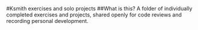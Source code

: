 #Ksmith exercises and solo projects
##What is this?
A folder of individually completed exercises and projects, shared openly for code reviews and recording personal development.
